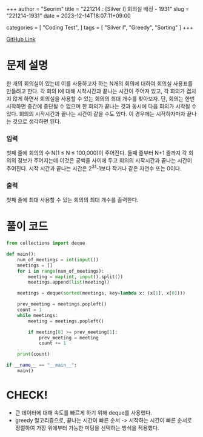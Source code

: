 +++
author = "Seorim"
title =  "221214 : [Silver I] 회의실 배정 - 1931"
slug = "221214-1931"
date = 2023-12-14T18:07:11+09:00

categories = [
    "Coding Test",
]
tags = [
    "Silver I", "Greedy", "Sorting"
]
+++

[GitHub Link](https://github.com/srlee056/algorithm-study/tree/c48b1c862545951635084af13fedfeafdd6ebdec/%EB%B0%B1%EC%A4%80/Silver/1931.%E2%80%85%ED%9A%8C%EC%9D%98%EC%8B%A4%E2%80%85%EB%B0%B0%EC%A0%95)

# 문제 설명

<p>한 개의 회의실이 있는데 이를 사용하고자 하는 N개의 회의에 대하여 회의실 사용표를 만들려고 한다. 각 회의 I에 대해 시작시간과 끝나는 시간이 주어져 있고, 각 회의가 겹치지 않게 하면서 회의실을 사용할 수 있는 회의의 최대 개수를 찾아보자. 단, 회의는 한번 시작하면 중간에 중단될 수 없으며 한 회의가 끝나는 것과 동시에 다음 회의가 시작될 수 있다. 회의의 시작시간과 끝나는 시간이 같을 수도 있다. 이 경우에는 시작하자마자 끝나는 것으로 생각하면 된다.</p>

### 입력

 <p>첫째 줄에 회의의 수 N(1 ≤ N ≤ 100,000)이 주어진다. 둘째 줄부터 N+1 줄까지 각 회의의 정보가 주어지는데 이것은 공백을 사이에 두고 회의의 시작시간과 끝나는 시간이 주어진다. 시작 시간과 끝나는 시간은 2<sup>31</sup>-1보다 작거나 같은 자연수 또는 0이다.</p>

### 출력

 <p>첫째 줄에 최대 사용할 수 있는 회의의 최대 개수를 출력한다.</p>

# 풀이 코드

```python
from collections import deque

def main():
    num_of_meetings = int(input())
    meetings = []
    for i in range(num_of_meetings):
        meeting = map(int, input().split())
        meetings.append(list(meeting))

    meetings = deque(sorted(meetings, key=lambda x: (x[1], x[0])))

    prev_meeting = meetings.popleft()
    count = 1
    while meetings:
        meeting = meetings.popleft()

        if meeting[0] >= prev_meeting[1]:
            prev_meeting = meeting
            count += 1

    print(count)

if __name__ == "__main__":
    main()
```

# CHECK!

-   큰 데이터에 대해 속도를 빠르게 하기 위해 deque를 사용했다.
-   greedy 알고리즘으로, 끝나는 시간이 빠른 순서 -> 시작하는 시간이 빠른 순서로 정렬하여 가장 위에부터 가능한 미팅을 선택하는 방식을 적용했다.
